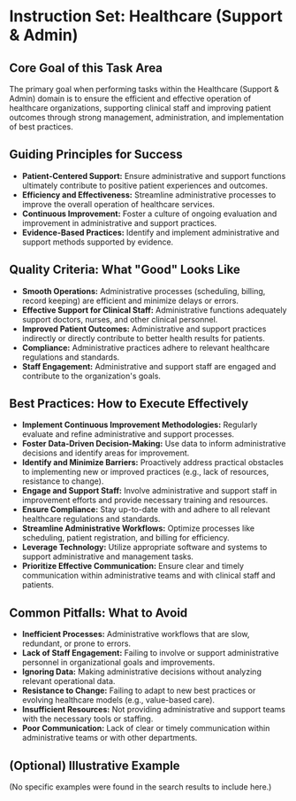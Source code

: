 # Instruction Set: Healthcare (Support & Admin)

## Core Goal of this Task Area
The primary goal when performing tasks within the Healthcare (Support & Admin) domain is to ensure the efficient and effective operation of healthcare organizations, supporting clinical staff and improving patient outcomes through strong management, administration, and implementation of best practices.

## Guiding Principles for Success
* **Patient-Centered Support:** Ensure administrative and support functions ultimately contribute to positive patient experiences and outcomes.
* **Efficiency and Effectiveness:** Streamline administrative processes to improve the overall operation of healthcare services.
* **Continuous Improvement:** Foster a culture of ongoing evaluation and improvement in administrative and support practices.
* **Evidence-Based Practices:** Identify and implement administrative and support methods supported by evidence.

## Quality Criteria: What "Good" Looks Like
* **Smooth Operations:** Administrative processes (scheduling, billing, record keeping) are efficient and minimize delays or errors.
* **Effective Support for Clinical Staff:** Administrative functions adequately support doctors, nurses, and other clinical personnel.
* **Improved Patient Outcomes:** Administrative and support practices indirectly or directly contribute to better health results for patients.
* **Compliance:** Administrative practices adhere to relevant healthcare regulations and standards.
* **Staff Engagement:** Administrative and support staff are engaged and contribute to the organization's goals.

## Best Practices: How to Execute Effectively
* **Implement Continuous Improvement Methodologies:** Regularly evaluate and refine administrative and support processes.
* **Foster Data-Driven Decision-Making:** Use data to inform administrative decisions and identify areas for improvement.
* **Identify and Minimize Barriers:** Proactively address practical obstacles to implementing new or improved practices (e.g., lack of resources, resistance to change).
* **Engage and Support Staff:** Involve administrative and support staff in improvement efforts and provide necessary training and resources.
* **Ensure Compliance:** Stay up-to-date with and adhere to all relevant healthcare regulations and standards.
* **Streamline Administrative Workflows:** Optimize processes like scheduling, patient registration, and billing for efficiency.
* **Leverage Technology:** Utilize appropriate software and systems to support administrative and management tasks.
* **Prioritize Effective Communication:** Ensure clear and timely communication within administrative teams and with clinical staff and patients.

## Common Pitfalls: What to Avoid
* **Inefficient Processes:** Administrative workflows that are slow, redundant, or prone to errors.
* **Lack of Staff Engagement:** Failing to involve or support administrative personnel in organizational goals and improvements.
* **Ignoring Data:** Making administrative decisions without analyzing relevant operational data.
* **Resistance to Change:** Failing to adapt to new best practices or evolving healthcare models (e.g., value-based care).
* **Insufficient Resources:** Not providing administrative and support teams with the necessary tools or staffing.
* **Poor Communication:** Lack of clear or timely communication within administrative teams or with other departments.

## (Optional) Illustrative Example
(No specific examples were found in the search results to include here.)
